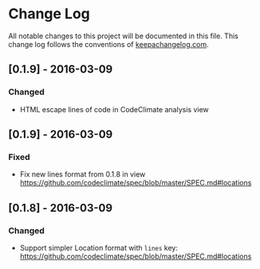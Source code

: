 # Change Log

All notable changes to this project will be documented in this file. This change
log follows the conventions of [keepachangelog.com](http://keepachangelog.com/).

## [0.1.9] - 2016-03-09

### Changed

- HTML escape lines of code in CodeClimate analysis view

## [0.1.9] - 2016-03-09

### Fixed

- Fix new lines format from 0.1.8 in view
  https://github.com/codeclimate/spec/blob/master/SPEC.md#locations

## [0.1.8] - 2016-03-09

### Changed

- Support simpler Location format with `lines` key:
  https://github.com/codeclimate/spec/blob/master/SPEC.md#locations
